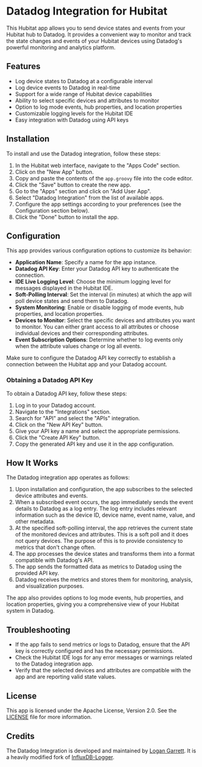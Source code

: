 # Datadog Integration for Hubitat

This Hubitat app allows you to send device states and events from your Hubitat hub to Datadog. It provides a convenient way to monitor and track the state changes and events of your Hubitat devices using Datadog's powerful monitoring and analytics platform.

## Features

- Log device states to Datadog at a configurable interval
- Log device events to Datadog in real-time
- Support for a wide range of Hubitat device capabilities
- Ability to select specific devices and attributes to monitor
- Option to log mode events, hub properties, and location properties
- Customizable logging levels for the Hubitat IDE
- Easy integration with Datadog using API keys

## Installation

To install and use the Datadog integration, follow these steps:

1. In the Hubitat web interface, navigate to the "Apps Code" section.
2. Click on the "New App" button.
3. Copy and paste the contents of the `app.groovy` file into the code editor.
4. Click the "Save" button to create the new app.
5. Go to the "Apps" section and click on "Add User App".
6. Select "Datadog Integration" from the list of available apps.
7. Configure the app settings according to your preferences (see the Configuration section below).
8. Click the "Done" button to install the app.

## Configuration

This app provides various configuration options to customize its behavior:

- **Application Name**: Specify a name for the app instance.
- **Datadog API Key**: Enter your Datadog API key to authenticate the connection.
- **IDE Live Logging Level**: Choose the minimum logging level for messages displayed in the Hubitat IDE.
- **Soft-Polling Interval**: Set the interval (in minutes) at which the app will poll device states and send them to Datadog.
- **System Monitoring**: Enable or disable logging of mode events, hub properties, and location properties.
- **Devices to Monitor**: Select the specific devices and attributes you want to monitor. You can either grant access to all attributes or choose individual devices and their corresponding attributes.
- **Event Subscription Options**: Determine whether to log events only when the attribute values change or log all events.

Make sure to configure the Datadog API key correctly to establish a connection between the Hubitat app and your Datadog account.

### Obtaining a Datadog API Key

To obtain a Datadog API key, follow these steps:

1. Log in to your Datadog account.
2. Navigate to the "Integrations" section.
3. Search for "API" and select the "APIs" integration.
4. Click on the "New API Key" button.
5. Give your API key a name and select the appropriate permissions.
6. Click the "Create API Key" button.
7. Copy the generated API key and use it in the app configuration.

## How It Works

The Datadog integration app operates as follows:

1. Upon installation and configuration, the app subscribes to the selected device attributes and events.
2. When a subscribed event occurs, the app immediately sends the event details to Datadog as a log entry. The log entry includes relevant information such as the device ID, device name, event name, value, and other metadata.
3. At the specified soft-polling interval, the app retrieves the current state of the monitored devices and attributes. This is a soft poll and it does not query devices. The purpose of this is to provide consistency to metrics that don't change often.
4. The app processes the device states and transforms them into a format compatible with Datadog's API.
5. The app sends the formatted data as metrics to Datadog using the provided API key.
6. Datadog receives the metrics and stores them for monitoring, analysis, and visualization purposes.

The app also provides options to log mode events, hub properties, and location properties, giving you a comprehensive view of your Hubitat system in Datadog.

## Troubleshooting

- If the app fails to send metrics or logs to Datadog, ensure that the API key is correctly configured and has the necessary permissions.
- Check the Hubitat IDE logs for any error messages or warnings related to the Datadog integration app.
- Verify that the selected devices and attributes are compatible with the app and are reporting valid state values.

## License

This app is licensed under the Apache License, Version 2.0. See the [LICENSE](LICENSE) file for more information.

## Credits

The Datadog Integration is developed and maintained by [Logan Garrett](https://github.com/lngarrett). It is a heavily modified fork of [InfluxDB-Logger](https://github.com/HubitatCommunity/InfluxDB-Logger).